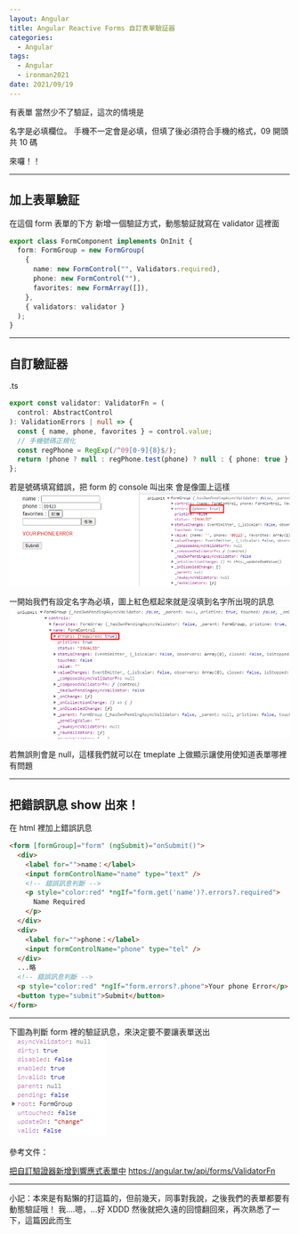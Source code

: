 ```yaml
---
layout: Angular
title: Angular Reactive Forms 自訂表單驗証器
categories:
  - Angular
tags:
  - Angular
  - ironman2021
date: 2021/09/19
---
```


有表單 當然少不了驗証，這次的情境是

名字是必填欄位。
手機不一定會是必填，但填了後必須符合手機的格式，09 開頭 共 10 碼

來囉！！

---

## 加上表單驗証

在這個 form 表單的下方 新增一個驗証方式，動態驗証就寫在 validator 這裡面

```ts
export class FormComponent implements OnInit {
  form: FormGroup = new FormGroup(
    {
      name: new FormControl("", Validators.required),
      phone: new FormControl(""),
      favorites: new FormArray([]),
    },
    { validators: validator }
  );
}
```

---

## 自訂驗証器

.ts

```ts
export const validator: ValidatorFn = (
  control: AbstractControl
): ValidationErrors | null => {
  const { name, phone, favorites } = control.value;
  // 手機號碼正規化
  const regPhone = RegExp(/^09[0-9]{8}$/);
  return !phone ? null : regPhone.test(phone) ? null : { phone: true };
};
```

若是號碼填寫錯誤，把 form 的 console 叫出來 會是像圖上這樣
![](assets/images/ironman/ng_formValidator/rAf9BXH.png)



一開始我們有設定名字為必填，圖上紅色框起來就是沒填到名字所出現的訊息
![](assets/images/ironman/ng_formValidator/fG6ckyD.png)

若無誤則會是 null，這樣我們就可以在 tmeplate 上做顯示讓使用使知道表單哪裡有問題

---

## 把錯誤訊息 show 出來！

在 html 裡加上錯誤訊息

```html
<form [formGroup]="form" (ngSubmit)="onSubmit()">
  <div>
    <label for="">name：</label>
    <input formControlName="name" type="text" />
    <!-- 錯誤訊息判斷 -->
    <p style="color:red" *ngIf="form.get('name')?.errors?.required">
      Name Required
    </p>
  </div>
  <div>
    <label for="">phone：</label>
    <input formControlName="phone" type="tel" />
  </div>
  ...略
  <!-- 錯誤訊息判斷 -->
  <p style="color:red" *ngIf="form.errors?.phone">Your phone Error</p>
  <button type="submit">Submit</button>
</form>
```

---

下圖為判斷 form 裡的驗証訊息，來決定要不要讓表單送出
![](assets/images/ironman/ng_formValidator/HLirYwJ.png)

參考文件：

[把自訂驗證器新增到響應式表單中](https://angular.tw/guide/form-validation#adding-custom-validators-to-reactive-forms)
https://angular.tw/api/forms/ValidatorFn

---

小記：本來是有點懶的打這篇的，但前幾天，同事對我說，之後我們的表單都要有動態驗証哦！
我....嗯，...好 XDDD 然後就把久遠的回憶翻回來，再次熟悉了一下，這篇因此而生
